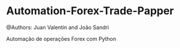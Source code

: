 # Automation-Forex-Trade-Papper

@Authors: Juan Valentin and João Sandri

Automação de operações Forex com Python

